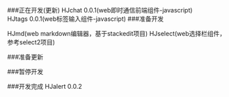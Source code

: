 ###正在开发(更新) 
HJchat 0.0.1(web即时通信前端组件-javascript)  
HJtags 0.0.1(web标签输入组件-javascript)
###准备开发

HJmd(web markdown编辑器，基于stackedit项目)
HJselect(web选择栏组件，参考select2项目)

###准备更新


###暂停开发



###开发完成
HJalert 0.0.2